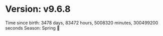 # Version: v9.6.8
Time since birth: 3478 days, 83472 hours, 5008320 minutes, 300499200 seconds
Season: Spring 🌸
